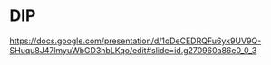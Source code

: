 # DIP

https://docs.google.com/presentation/d/1oDeCEDRQFu6yx9UV9Q-SHuqu8J47lmyuWbGD3hbLKqo/edit#slide=id.g270960a86e0_0_3
